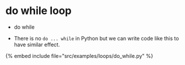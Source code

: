 # do while loop


* do while

* There is no `do ... while` in Python but we can write code like this to have similar effect.

{% embed include file="src/examples/loops/do_while.py" %}



